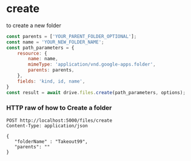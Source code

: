 # create
to create a new folder
```js
const parents = ['YOUR_PARENT_FOLDER_OPTIONAL'];
const name = 'YOUR_NEW_FOLDER_NAME';
const path_parameters = {
    resource: {
        name: name, 
        mimeType: 'application/vnd.google-apps.folder',
        parents: parents,
    },
    fields: 'kind, id, name',
}
const result = await drive.files.create(path_parameters, options);
```

### HTTP raw of how to Create a folder

```text
POST http://localhost:5000/files/create
Content-Type: application/json

{
   "folderName" : "Takeout99",
   "parents": ""
}
```